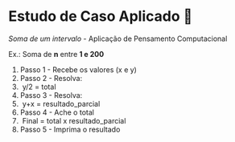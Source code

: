 # Estudo de Caso Aplicado :open_file_folder:

*Soma de um intervalo* - Aplicação de Pensamento Computacional 

Ex.: Soma de **n** entre **1 e 200** 



1. Passo 1 - Recebe os valores (x e y)
2. Passo 2 - Resolva: 
3. ​		      y/2 = total 
4. Passo 3 - Resolva:
5. ​             y+x = resultado_parcial 
6. Passo 4 - Ache o total 
7. ​			Final = total x resultado_parcial
8. Passo 5 - Imprima o resultado 

